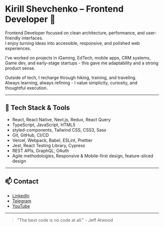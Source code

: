 # Kirill Shevchenko – Frontend Developer 👋

Frontend Developer focused on clean architecture, performance, and user-friendly interfaces.  
I enjoy turning ideas into accessible, responsive, and polished web experiences.

I’ve worked on projects in iGaming, EdTech, mobile apps, CRM systems, Game dev, and early-stage startups - 
this gave me adaptability and a strong product sense.

Outside of tech, I recharge through hiking, training, and traveling.  
Always learning, always refining - I value simplicity, curiosity, and thoughtful execution.

---

## 🧰 Tech Stack & Tools

- React, React Native, Next.js, Redux, React Query  
- TypeScript, JavaScript, HTML5
- styled-components, Tailwind CSS, CSS3, Sass  
- Git, GitHub, CI/CD  
- Vercel, Webpack, Babel, ESLint, Prettier  
- Jest, React Testing Library, Cypress  
- REST APIs, GraphQL, OAuth  
- Agile methodologies, Responsive & Mobile-first design, feature-sliced design

---

## 📫 Contact

- [LinkedIn](https://linkedin.com/in/kirill-shevchenko-frontend)  
- [Telegram](https://t.me/shevwork)
- [YouTube](https://www.youtube.com/@shevdev)

---

> "The best code is no code at all." - Jeff Atwood
